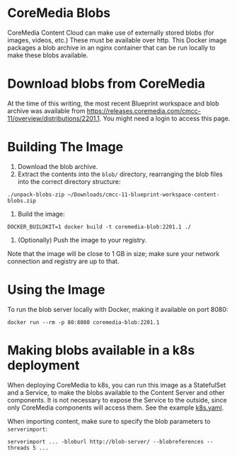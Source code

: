 # CoreMedia Blobs

CoreMedia Content Cloud can make use of externally stored blobs (for images, videos, etc.) These must be available over http. This Docker image packages a blob archive in an nginx container that can be run locally to make these blobs available.

# Download blobs from CoreMedia

At the time of this writing, the most recent Blueprint workspace and blob archive was available from https://releases.coremedia.com/cmcc-11/overview/distributions/2201.1. You might need a login to access this page.

# Building The Image

1. Download the blob archive.
1. Extract the contents into the `blob/` directory, rearranging the blob files into the correct directory structure:
  ```
  ./unpack-blobs-zip ~/Downloads/cmcc-11-blueprint-workspace-content-blobs.zip
  ```
1. Build the image:
  ```
  DOCKER_BUILDKIT=1 docker build -t coremedia-blob:2201.1 ./
  ```
1. (Optionally) Push the image to your registry.

Note that the image will be close to 1 GB in size; make sure your network connection and registry are up to that.

# Using the Image

To run the blob server locally with Docker, making it available on port 8080:

```
docker run --rm -p 80:8080 coremedia-blob:2201.1
```

# Making blobs available in a k8s deployment

When deploying CoreMedia to k8s, you can run this image as a StatefulSet and a Service, to make the blobs available to the Content Server and other components. It is not necessary to expose the Service to the outside, since only CoreMedia components will access them. See the example [k8s.yaml](./k8s.yaml).

When importing content, make sure to specify the blob parameters to `serverimport`:
```
serverimport ... -bloburl http://blob-server/ --blobreferences --threads 5 ...
```

